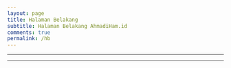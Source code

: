 ```yaml
---
layout: page
title: Halaman Belakang
subtitle: Halaman Belakang AhmadiHam.id
comments: true
permalink: /hb
---
```


---
  <script>
  (function() {
    var container = document.querySelector('div');
        
    var pageUrl = new URL(window.location);
    var groupParams = halamanbelakang;

    var embedChat = function(chatIndex) {
      var quote = document.createElement('blockquote');
      quote.classList.add('telegram-post');
      quote.dataset.telegramPost = `${groupParams}`;
      quote.dataset.width = '100%';
        
      container.appendChild(quote);
    };
    
    var insertJs = function() {
      var script = document.createElement('script');
      script.src = 'https://telegram.org/js/telegram-widget.js';
      script.setAttribute('async', '');
      
      document.body.appendChild(script);
    };
    
    var fromParams = 852;
    var toParams = 893;
    var chatIndexesParams = ;
    
    
    if (groupParams && fromParams && toParams) {
      var from = parseInt(fromParams);
      var to = parseInt(toParams);
      
      for (var chatIndex = from; chatIndex <= to; chatIndex++) {
        embedChat(chatIndex);
      }
      insertJs();
    } else if (groupParams && chatIndexesParams) {
      var chatIndexes = chatIndexesParams.split(',');
      for (var chatIndex of chatIndexes) {
        embedChat(chatIndex.trim());
      }
      insertJs();
    } else {
      container.innerHTML = 'example: https://teleget.neocities.org/?group=pegelounge&from=1&to=10';
    }
  })();
  </script>
---
